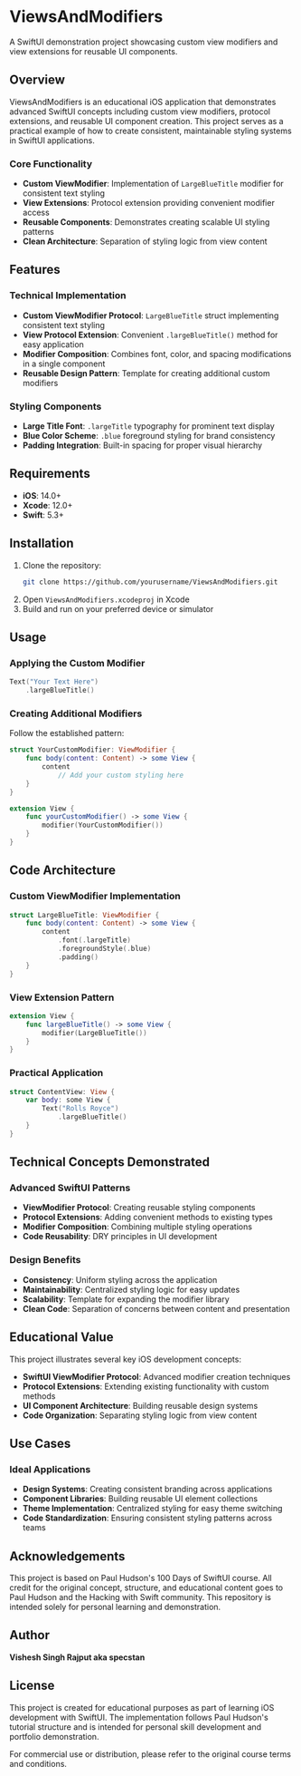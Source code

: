 # ViewsAndModifiers

A SwiftUI demonstration project showcasing custom view modifiers and view extensions for reusable UI components.

## Overview

ViewsAndModifiers is an educational iOS application that demonstrates advanced SwiftUI concepts including custom view modifiers, protocol extensions, and reusable UI component creation. This project serves as a practical example of how to create consistent, maintainable styling systems in SwiftUI applications.

### Core Functionality
- **Custom ViewModifier**: Implementation of `LargeBlueTitle` modifier for consistent text styling
- **View Extensions**: Protocol extension providing convenient modifier access
- **Reusable Components**: Demonstrates creating scalable UI styling patterns
- **Clean Architecture**: Separation of styling logic from view content

## Features

### Technical Implementation
- **Custom ViewModifier Protocol**: `LargeBlueTitle` struct implementing consistent text styling
- **View Protocol Extension**: Convenient `.largeBlueTitle()` method for easy application
- **Modifier Composition**: Combines font, color, and spacing modifications in a single component
- **Reusable Design Pattern**: Template for creating additional custom modifiers

### Styling Components
- **Large Title Font**: `.largeTitle` typography for prominent text display
- **Blue Color Scheme**: `.blue` foreground styling for brand consistency
- **Padding Integration**: Built-in spacing for proper visual hierarchy

## Requirements

- **iOS**: 14.0+
- **Xcode**: 12.0+
- **Swift**: 5.3+

## Installation

1. Clone the repository:
   ```bash
   git clone https://github.com/yourusername/ViewsAndModifiers.git
   ```
2. Open `ViewsAndModifiers.xcodeproj` in Xcode
3. Build and run on your preferred device or simulator

## Usage

### Applying the Custom Modifier
```swift
Text("Your Text Here")
    .largeBlueTitle()
```

### Creating Additional Modifiers
Follow the established pattern:
```swift
struct YourCustomModifier: ViewModifier {
    func body(content: Content) -> some View {
        content
            // Add your custom styling here
    }
}

extension View {
    func yourCustomModifier() -> some View {
        modifier(YourCustomModifier())
    }
}
```

## Code Architecture

### Custom ViewModifier Implementation
```swift
struct LargeBlueTitle: ViewModifier {
    func body(content: Content) -> some View {
        content
            .font(.largeTitle)
            .foregroundStyle(.blue)
            .padding()
    }
}
```

### View Extension Pattern
```swift
extension View {
    func largeBlueTitle() -> some View {
        modifier(LargeBlueTitle())
    }
}
```

### Practical Application
```swift
struct ContentView: View {
    var body: some View {
        Text("Rolls Royce")
            .largeBlueTitle()
    }
}
```

## Technical Concepts Demonstrated

### Advanced SwiftUI Patterns
- **ViewModifier Protocol**: Creating reusable styling components
- **Protocol Extensions**: Adding convenient methods to existing types
- **Modifier Composition**: Combining multiple styling operations
- **Code Reusability**: DRY principles in UI development

### Design Benefits
- **Consistency**: Uniform styling across the application
- **Maintainability**: Centralized styling logic for easy updates
- **Scalability**: Template for expanding the modifier library
- **Clean Code**: Separation of concerns between content and presentation

## Educational Value

This project illustrates several key iOS development concepts:
- **SwiftUI ViewModifier Protocol**: Advanced modifier creation techniques
- **Protocol Extensions**: Extending existing functionality with custom methods
- **UI Component Architecture**: Building reusable design systems
- **Code Organization**: Separating styling logic from view content

## Use Cases

### Ideal Applications
- **Design Systems**: Creating consistent branding across applications
- **Component Libraries**: Building reusable UI element collections
- **Theme Implementation**: Centralized styling for easy theme switching
- **Code Standardization**: Ensuring consistent styling patterns across teams

## Acknowledgements

This project is based on Paul Hudson's 100 Days of SwiftUI course. All credit for the original concept, structure, and educational content goes to Paul Hudson and the Hacking with Swift community. This repository is intended solely for personal learning and demonstration.

## Author

**Vishesh Singh Rajput aka specstan**

## License

This project is created for educational purposes as part of learning iOS development with SwiftUI. The implementation follows Paul Hudson's tutorial structure and is intended for personal skill development and portfolio demonstration.

For commercial use or distribution, please refer to the original course terms and conditions.
